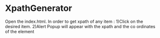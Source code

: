 # XpathGenerator
Open the index.html.
In order to get xpath of any item :
1)Click on the desired item.
2)Alert Popup will appear with the xpath and the co ordinates of the element
